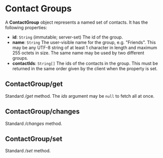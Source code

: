 # Contact Groups

A **ContactGroup** object represents a named set of contacts. It has the following properties:

- **id**: `String` (immutable; server-set)
  The id of the group.
- **name**: `String`
  The user-visible name for the group, e.g. "Friends". This may be any UTF-8 string of at least 1 character in length and maximum 255 octets in size. The same name may be used by two different groups.
- **contactIds**: `String[]`
  The ids of the contacts in the group. This must be returned in the same order given by the client when the property is set.

## ContactGroup/get

Standard */get* method. The *ids* argument may be `null` to fetch all at once.

## ContactGroup/changes

Standard */changes* method.

## ContactGroup/set

Standard */set* method.
